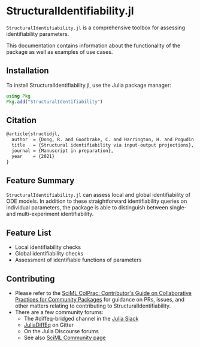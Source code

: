 # StructuralIdentifiability.jl

`StructuralIdentifiability.jl` is a comprehensive toolbox for assessing identifiability parameters.

This documentation contains information about the functionality of the package as well as examples of use cases.

## Installation

To install StructuralIdentifiability.jl, use the Julia package manager:

```julia
using Pkg
Pkg.add("StructuralIdentifiability")
```

## Citation
```latex
@article{structidjl,
  author  = {Dong, R. and Goodbrake, C. and Harrington, H. and Pogudin G.},
  title   = {Structural identifiability via input-output projections},
  journal = {Manuscript in preparation},
  year    = {2021}
}
```
## Feature Summary
`StructuralIdentifiability.jl` can assess local and global identifiability of ODE models. In addition to these straightforward identifiability queries on individual parameters, the package is able to distinguish between single- and multi-experiment identifiability.
## Feature List
* Local identifiability checks
* Global identifiability checks
* Assessment of identifiable functions of parameters
## Contributing

- Please refer to the
  [SciML ColPrac: Contributor's Guide on Collaborative Practices for Community Packages](https://github.com/SciML/ColPrac/blob/master/README.md)
  for guidance on PRs, issues, and other matters relating to contributing to StructuralIdentifiability.
- There are a few community forums:
    - The #diffeq-bridged channel in the [Julia Slack](https://julialang.org/slack/)
    - [JuliaDiffEq](https://gitter.im/JuliaDiffEq/Lobby) on Gitter
    - On the Julia Discourse forums
    - See also [SciML Community page](https://sciml.ai/community/)
